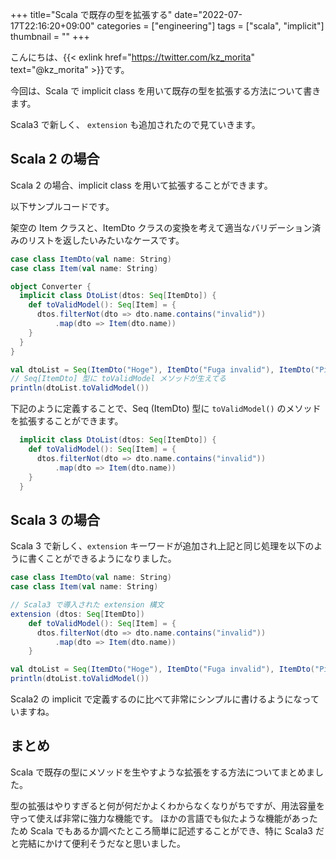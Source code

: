 +++
title="Scala で既存の型を拡張する"
date="2022-07-17T22:16:20+09:00"
categories = ["engineering"]
tags = ["scala", "implicit"]
thumbnail = ""
+++

こんにちは、{{< exlink href="https://twitter.com/kz_morita" text="@kz_morita" >}}です。

今回は、Scala で implicit class を用いて既存の型を拡張する方法について書きます。

Scala3 で新しく、 `extension` も追加されたので見ていきます。

## Scala 2 の場合

Scala 2 の場合、implicit class を用いて拡張することができます。

以下サンプルコードです。

架空の Item クラスと、ItemDto クラスの変換を考えて適当なバリデーション済みのリストを返したいみたいなケースです。
```scala
case class ItemDto(val name: String)
case class Item(val name: String)

object Converter {
  implicit class DtoList(dtos: Seq[ItemDto]) {
    def toValidModel(): Seq[Item] = {
      dtos.filterNot(dto => dto.name.contains("invalid"))
          .map(dto => Item(dto.name))
    }  
  }
}

val dtoList = Seq(ItemDto("Hoge"), ItemDto("Fuga invalid"), ItemDto("Piyo"))
// Seq[ItemDto] 型に toValidModel メソッドが生えてる
println(dtoList.toValidModel())
```

下記のように定義することで、Seq (ItemDto) 型に `toValidModel()` のメソッドを拡張することができます。

```scala
  implicit class DtoList(dtos: Seq[ItemDto]) {
    def toValidModel(): Seq[Item] = {
      dtos.filterNot(dto => dto.name.contains("invalid"))
          .map(dto => Item(dto.name))
    }  
  }
```

## Scala 3 の場合


Scala 3 で新しく、`extension` キーワードが追加され上記と同じ処理を以下のように書くことができるようになりました。

```scala
case class ItemDto(val name: String)
case class Item(val name: String)

// Scala3 で導入された extension 構文
extension (dtos: Seq[ItemDto])
    def toValidModel(): Seq[Item] = {
      dtos.filterNot(dto => dto.name.contains("invalid"))
          .map(dto => Item(dto.name))
    }  

val dtoList = Seq(ItemDto("Hoge"), ItemDto("Fuga invalid"), ItemDto("Piyo"))
println(dtoList.toValidModel())
```

Scala2 の implicit で定義するのに比べて非常にシンプルに書けるようになっていますね。

## まとめ

Scala で既存の型にメソッドを生やすような拡張をする方法についてまとめました。

型の拡張はやりすぎると何が何だかよくわからなくなりがちですが、用法容量を守って使えば非常に強力な機能です。
ほかの言語でも似たような機能があったため Scala でもあるか調べたところ簡単に記述することができ、特に Scala3 だと完結にかけて便利そうだなと思いました。

